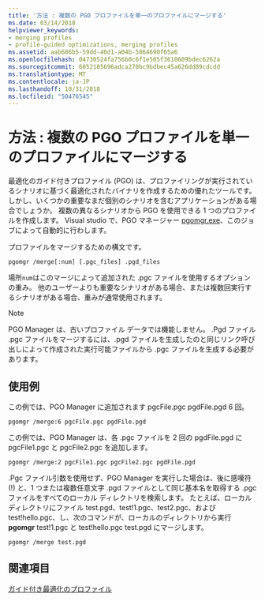 ```yaml
---
title: '方法 : 複数の PGO プロファイルを単一のプロファイルにマージする'
ms.date: 03/14/2018
helpviewer_keywords:
- merging profiles
- profile-guided optimizations, merging profiles
ms.assetid: aab686b5-59dd-40d1-a04b-5064690f65a6
ms.openlocfilehash: 04730524fa756b0c6f1e505f3610609bdec6262a
ms.sourcegitcommit: 6052185696adca270bc9bdbec45a626dd89cdcdd
ms.translationtype: MT
ms.contentlocale: ja-JP
ms.lasthandoff: 10/31/2018
ms.locfileid: "50476545"
---
```

# <a name="how-to-merge-multiple-pgo-profiles-into-a-single-profile"></a>方法 : 複数の PGO プロファイルを単一のプロファイルにマージする

最適化のガイド付きプロファイル (PGO) は、プロファイリングが実行されているシナリオに基づく最適化されたバイナリを作成するための優れたツールです。 しかし、いくつかの重要なまだ個別のシナリオを含むアプリケーションがある場合でしょうか。 複数の異なるシナリオから PGO を使用できる 1 つのプロファイルを作成します。 Visual studio で、PGO マネージャー [pgomgr.exe](pgomgr.md)、このジョブによって自動的に行わします。

プロファイルをマージするための構文です。

`pgomgr /merge[:num] [.pgc_files] .pgd_files`

場所`num`はこのマージによって追加された .pgc ファイルを使用するオプションの重み。 他のユーザーよりも重要なシナリオがある場合、または複数回実行するシナリオがある場合、重みが通常使用されます。

> [!NOTE]
> PGO Manager は、古いプロファイル データでは機能しません。 .Pgd ファイル .pgc ファイルをマージするには、.pgd ファイルを生成したのと同じリンク呼び出しによって作成された実行可能ファイルから .pgc ファイルを生成する必要があります。

## <a name="examples"></a>使用例

この例では、PGO Manager に追加されます pgcFile.pgc pgdFile.pgd 6 回。

`pgomgr /merge:6 pgcFile.pgc pgdFile.pgd`

この例では、PGO Manager は、各 .pgc ファイルを 2 回の pgdFile.pgd に pgcFile1.pgc と pgcFile2.pgc を追加します。

`pgomgr /merge:2 pgcFile1.pgc pgcFile2.pgc pgdFile.pgd`

.Pgc ファイル引数を使用せず、PGO Manager を実行した場合は、後に感嘆符 (!) と、1 つまたは複数任意文字 .pgd ファイルとして同じ基本名を取得する .pgc ファイルをすべてのローカル ディレクトリを検索します。 たとえば、ローカル ディレクトリにファイル test.pgd、test!1.pgc、test2.pgc、および test!hello.pgc、し、次のコマンドが、ローカルのディレクトリから実行**pgomgr** test!1.pgc と test!hello.pgc test.pgd にマージします。

`pgomgr /merge test.pgd`

## <a name="see-also"></a>関連項目

[ガイド付き最適化のプロファイル](../../build/reference/profile-guided-optimizations.md)
